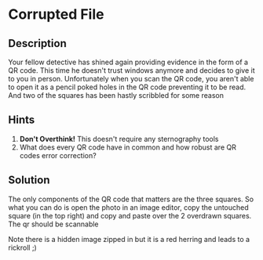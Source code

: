 # Corrupted File

## Description

Your fellow detective has shined again providing evidence in the form of a QR code. This time he doesn't trust windows anymore and decides to give it to you in person. Unfortunately when you scan the QR code, you aren't able to open it as a pencil poked holes in the QR code preventing it to be read. And two of the squares has been hastly scribbled for some reason

## Hints
  1. **Don't Overthink!** This doesn't require any sternography tools
  2. What does every QR code have in common and how robust are QR codes error correction?
      
## Solution

The only components of the QR code that matters are the three squares. So what you can do is open the photo in an image editor, copy the untouched square (in the top right) and copy and paste over the 2 overdrawn squares. The qr should be scannable

Note there is a hidden image zipped in but it is a red herring and leads to a rickroll ;)


